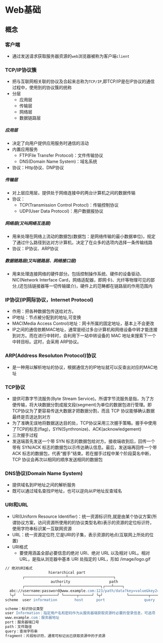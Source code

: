 # Web基础

## 概念

### 客户端

* 通过发送请求获取服务器资源的```web```浏览器被称为客户端```client```

### TCP/IP协议簇

* 把与互联网相关联的协议及合起来总称为```TCP/IP```,即TCP/IP是在IP协议的通信过程中，使用到的协议簇的统称
* 分层
    * 应用层
    * 传输层
    * 网络层
    * 数据链路层

##### 应用层 

* 决定了向用户提供应用服务时通信的活动
* 内置应用服务
    * FTP(File Transfer Protocol)：文件传输协议
    * DNS(Domain Name System)：域名系统
* 协议：Http协议、DNP协议

##### 传输层

* 对上层应用层，提供处于网络连接中的两台计算机之间的数据传输
* 协议：
    * TCP(Transmission Control Protocl)：传输控制协议
    * UDP(User Data Protocol)：用户数据报协议

##### 网络层(又叫网络互连层)

* 用来处理在网络上流动的数据包(数据包：是网络传输的最小数据单位)，规定了通过什么路径到达对方计算机，决定了在众多的选项内选择一条传输线路
* 协议：IP协议、ARP协议

##### 数据链路层(又叫链路层、网络接口层)

* 用来处理连接网络的硬件部分。包括控制操作系统、硬件的设备驱动、NIC(Network Interface Card，网络适配器，即网卡)、光纤等物理可见的部分,(还包括链接器等一切传输媒介)，硬件上的范畴都在链路层的作用范围内

### IP协议(IP网际协议，Internet Protocol)

* 作用：把各种数据包传送给对方。
* IP地址：节点被分配到的地址,可变换
* MAC(Media Access Control)地址：网卡所属的固定地址，基本上不会更改
* IP之间的通信依赖MAC地址，通常是经过多台计算机和网络设备中转才能连接到对方。而在进行中转时，会利用下一站中转设备的 MAC 地址来搜索下一个中转目标。这时，会采用 ARP协议。

### ARP(Address Resoluton Protocol)协议

* 是一种用以解析地址的协议，根据通信方的IP地址就可以反查出对应的MAC地址

### TCP协议

* 提供可靠字节流服务(Byte Stream Service)。所谓字节流服务是指，为了方便传输，将大块数据分割成报文段(segment)为单位的数据包进行管理。即TCP协议为了更容易传送大数据才把数据分割，而且 TCP 协议能够确认数据最终是否送达到对方
* 为了准确无误地将数据送达目的处，TCP协议采用三次握手策略。握手中使用了TCP的标志(flag)，SYN(Synthronize)、ACK(acknowledgement)
* 三次握手过程
* 发送端首先发送一个带 SYN 标志的数据包给对方。接收端收到后，回传一个带有 SYN/ACK 标志的数据包以示传达确认信息。最后，发送端再回传一个带 ACK 标志的数据包，代表“握手”结束。若在握手过程中某个阶段莫名中断，TCP 协议会再次以相同的顺序发送相同的数据包

### DNS协议(Domain Name System)

* 提供域名到IP地址之间的解析服务
* 既可以通过域名查找IP地址，也可以逆向从IP地址反查域名

### URI和URL

* URI(Uniform Resource Identifier)：统一资源标识符,就是由某个协议方案(所谓协议方案，访问资源所使用的的协议类型名称)表示的资源的定位标识符，使用字符串标识某一互联网资源
* URL：统一资源定位符,它是URI的子集，表示资源的地点(互联网上所处的位置)
* URI格式
    * 要使用涵盖全部必要信息的绝对 URI、绝对 URL 以及相对 URL。相对 URL，是指从浏览器中基本 URI 处指定的 URL，形如 /image/logo.gif

```apache
// 绝对URI格式
                    hierarchical part
        ┌───────────────────┴─────────────────────┐
                     authority                  path
        ┌────────────────┴──────────────────┐┌───┴────┐
  abc://username:password@www.example.com:123/path/data?key=value&key2=value2#fragid1
  └┬┘   └───────┬───────┘ └──────┬──────┘ └┬┘           └─────────┬─────────┘ └──┬──┘
scheme  user information        host      port                  query         fragment

scheme：标识协议类型
user Information：指定用户名和密码作为从服务器端获取资源时必要的登录信息，可选项
www.example.com：服务器地址
port：服务器端口号
path：文件路径
query：查询字符串
fragment：片段标识符，通常可标记出已获取资源中的子资源
```

